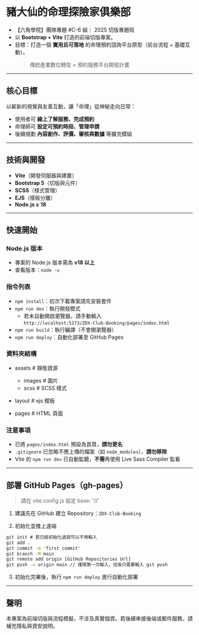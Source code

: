 # 豬大仙的命理探險家俱樂部

-   【六角學院】團隊專題 #C-6 組｜ 2025 切版專題班
-   以 **Bootstrap + Vite** 打造的前端切版專案。
-   目標：打造一個 **實用且可落地** 的命理預約諮詢平台原型（前台流程 + 基礎互動）。
    > 傳統產業數位轉型 × 預約服務平台開發計畫

---

## 核心目標

以嶄新的視覺與友善互動，讓「命理」從神秘走向日常：

-   使用者可 **線上了解服務、完成預約**
-   命理師可 **設定可預約時段、管理申請**
-   後續規劃 **內容創作、評價、審核與數據** 等擴充模組

---

## 技術與開發

-   **Vite**（開發伺服器與建置）
-   **Bootstrap 5**（切版與元件）
-   **SCSS**（樣式管理）
-   **EJS**（樣板分離）
-   **Node.js ≥ 18**

---

## 快速開始

### Node.js 版本

-   專案的 Node.js 版本需為 **v18 以上**
-   查看版本：`node -v`

### 指令列表

-   `npm install`：初次下載專案請先安裝套件
-   `npm run dev`：執行開發模式
    -   若未自動開啟瀏覽器，請手動輸入  
        `http://localhost:5173/ZDX-Club-Booking/pages/index.html`
-   `npm run build`：執行編譯（不會開瀏覽器）
-   `npm run deploy`：自動化部署至 GitHub Pages

### 資料夾結構

-   assets # 靜態資源

    -   images # 圖片
    -   scss # SCSS 樣式

-   layout # ejs 模板
-   pages # HTML 頁面

### 注意事項

-   已將 `pages/index.html` 預設為首頁，**請勿更名**
-   `.gitignore` 已忽略不應上傳的檔案（如 `node_modules`），**請勿移除**
-   Vite 的 `npm run dev` 已自動監聽，**不需**再使用 Live Sass Compiler 監看

---

## 部署 GitHub Pages（gh-pages）

> 請在 vite.config.js 設定 base: '/<repo-name>/'

1. 建議先在 GitHub 建立 Repository：`ZDX-Club-Booking`

2. 初始化並推上遠端

```cmd
git init # 若已經初始化過就可以不用輸入
git add .
git commit -m 'first commit'
git branch -M main
git remote add origin [GitHub Repositories Url]
git push -u origin main // 僅限第一次輸入，往後只需要輸入 git push
```

3. 初始化完畢後，執行 `npm run deploy` 進行自動化部署

---

## 聲明

本專案為前端切版與流程模擬，不涉及真實個資。若後續串接後端或郵件服務，請補充隱私與資安說明。
